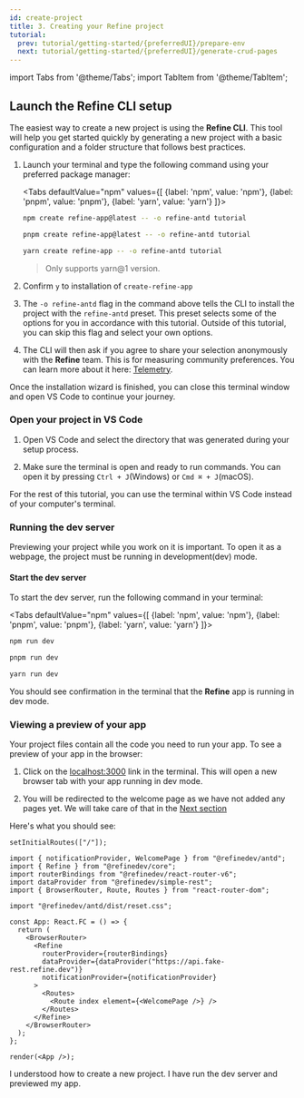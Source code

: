 ```yaml
---
id: create-project
title: 3. Creating your Refine project
tutorial:
  prev: tutorial/getting-started/{preferredUI}/prepare-env
  next: tutorial/getting-started/{preferredUI}/generate-crud-pages
---
```


import Tabs from '@theme/Tabs';
import TabItem from '@theme/TabItem';

## Launch the Refine CLI setup

The easiest way to create a new project is using the **Refine CLI**. This tool will help you get started quickly by generating a new project with a basic configuration and a folder structure that follows best practices.

1. Launch your terminal and type the following command using your preferred package manager:

   <Tabs
   defaultValue="npm"
   values={[ {label: 'npm', value: 'npm'}, {label: 'pnpm', value: 'pnpm'}, {label: 'yarn', value: 'yarn'} ]}>

   <TabItem value="npm">

   ```bash
   npm create refine-app@latest -- -o refine-antd tutorial
   ```

   </TabItem>

   <TabItem value="pnpm">

   ```bash
   pnpm create refine-app@latest -- -o refine-antd tutorial
   ```

   </TabItem>

   <TabItem value="yarn">

   ```bash
   yarn create refine-app -- -o refine-antd tutorial
   ```

   > Only supports yarn@1 version.

   </TabItem>

   </Tabs>

2. Confirm `y` to installation of `create-refine-app`

3. The `-o refine-antd` flag in the command above tells the CLI to install the project with the `refine-antd` preset. This preset selects some of the options for you in accordance with this tutorial. Outside of this tutorial, you can skip this flag and select your own options.

4. The CLI will then ask if you agree to share your selection anonymously with the **Refine** team. This is for measuring community preferences. You can learn more about it here: [Telemetry](/docs/further-readings/telemetry/).

Once the installation wizard is finished, you can close this terminal window and open VS Code to continue your journey.

### Open your project in VS Code

1. Open VS Code and select the directory that was generated during your setup process.

2. Make sure the terminal is open and ready to run commands. You can open it by pressing `Ctrl + J`(Windows) or `Cmd ⌘ + J`(macOS).

For the rest of this tutorial, you can use the terminal within VS Code instead of your computer's terminal.

### Running the dev server

Previewing your project while you work on it is important. To open it as a webpage, the project must be running in development(dev) mode.

<h4>Start the dev server</h4>

To start the dev server, run the following command in your terminal:

<Tabs
defaultValue="npm"
values={[ {label: 'npm', value: 'npm'}, {label: 'pnpm', value: 'pnpm'}, {label: 'yarn', value: 'yarn'} ]}>

<TabItem value="npm">

```bash
npm run dev
```

</TabItem>

<TabItem value="pnpm">

```bash
pnpm run dev
```

</TabItem>

<TabItem value="yarn">

```bash
yarn run dev
```

</TabItem>

</Tabs>

You should see confirmation in the terminal that the **Refine** app is running in dev mode.

### Viewing a preview of your app

Your project files contain all the code you need to run your app. To see a preview of your app in the browser:

1. Click on the <a href="http://localhost:3000" rel="noopener noreferrer nofollow">localhost:3000</a> link in the terminal. This will open a new browser tab with your app running in dev mode.

2. You will be redirected to the welcome page as we have not added any pages yet. We will take care of that in the [Next section](/docs/tutorial/getting-started/antd/generate-crud-pages)

Here's what you should see:

```tsx live previewOnly previewHeight=450px url=http://localhost:3000
setInitialRoutes(["/"]);

import { notificationProvider, WelcomePage } from "@refinedev/antd";
import { Refine } from "@refinedev/core";
import routerBindings from "@refinedev/react-router-v6";
import dataProvider from "@refinedev/simple-rest";
import { BrowserRouter, Route, Routes } from "react-router-dom";

import "@refinedev/antd/dist/reset.css";

const App: React.FC = () => {
  return (
    <BrowserRouter>
      <Refine
        routerProvider={routerBindings}
        dataProvider={dataProvider("https://api.fake-rest.refine.dev")}
        notificationProvider={notificationProvider}
      >
        <Routes>
          <Route index element={<WelcomePage />} />
        </Routes>
      </Refine>
    </BrowserRouter>
  );
};

render(<App />);
```

<Checklist>

<ChecklistItem id="getting-started-antd">
I understood how to create a new project.
</ChecklistItem>
<ChecklistItem id="getting-started-antd-2">
I have run the dev server and previewed my app.
</ChecklistItem>

</Checklist>
